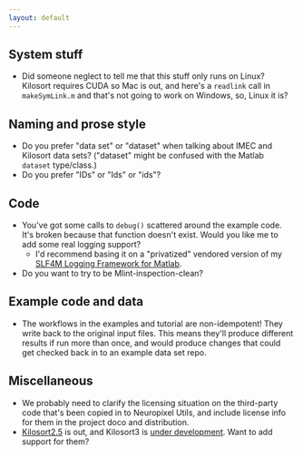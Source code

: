 ```yaml
---
layout: default
---
```


## System stuff

* Did someone neglect to tell me that this stuff only runs on Linux? Kilosort requires CUDA so Mac is out, and here's a `readlink` call in `makeSymLink.m` and that's not going to work on Windows, so, Linux it is?

## Naming and prose style

* Do you prefer "data set" or "dataset" when talking about IMEC and Kilosort data sets? ("dataset" might be confused with the Matlab `dataset` type/class.)
* Do you prefer "IDs" or "Ids" or "ids"?

## Code

* You've got some calls to `debug()` scattered around the example code. It's broken because that function doesn't exist. Would you like me to add some real logging support?
  * I'd recommend basing it on a "privatized" vendored version of my [SLF4M Logging Framework for Matlab](https://slf4m.janklab.net).
* Do you want to try to be Mlint-inspection-clean?

## Example code and data

* The workflows in the examples and tutorial are non-idempotent! They write back to the original input files. This means they'll produce different results if run more than once, and would produce changes that could get checked back in to an example data set repo.

## Miscellaneous

* We probably need to clarify the licensing situation on the third-party code that's been copied in to Neuropixel Utils, and include license info for them in the project doco and distribution.
* [Kilosort2.5](https://github.com/MouseLand/Kilosort/releases/tag/v2.5) is out, and Kilosort3 is [under development](https://github.com/MouseLand/Kilosort). Want to add support for them?
